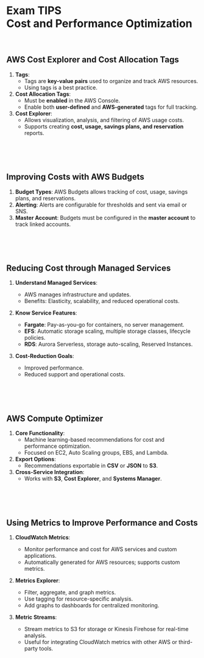 # Exam TIPS<br>Cost and Performance Optimization


<br>

## AWS Cost Explorer and Cost Allocation Tags
1. **Tags**:
   - Tags are **key-value pairs** used to organize and track AWS resources.
   - Using tags is a best practice.
2. **Cost Allocation Tags**:
   - Must be **enabled** in the AWS Console.
   - Enable both **user-defined** and **AWS-generated** tags for full tracking.
3. **Cost Explorer**:
   - Allows visualization, analysis, and filtering of AWS usage costs.
   - Supports creating **cost, usage, savings plans, and reservation** reports.

<br><br><br>


## Improving Costs with AWS Budgets
1. **Budget Types**: AWS Budgets allows tracking of cost, usage, savings plans, and reservations.  
2. **Alerting**: Alerts are configurable for thresholds and sent via email or SNS.  
3. **Master Account**: Budgets must be configured in the **master account** to track linked accounts.  

<br><br><br>


## Reducing Cost through Managed Services
1. **Understand Managed Services**:  
   - AWS manages infrastructure and updates.  
   - Benefits: Elasticity, scalability, and reduced operational costs.  

2. **Know Service Features**:  
   - **Fargate**: Pay-as-you-go for containers, no server management.  
   - **EFS**: Automatic storage scaling, multiple storage classes, lifecycle policies.  
   - **RDS**: Aurora Serverless, storage auto-scaling, Reserved Instances.  

3. **Cost-Reduction Goals**:  
   - Improved performance.  
   - Reduced support and operational costs.  

<br><br><br>


## AWS Compute Optimizer
1. **Core Functionality**:
   - Machine learning-based recommendations for cost and performance optimization.
   - Focused on EC2, Auto Scaling groups, EBS, and Lambda.
2. **Export Options**:
   - Recommendations exportable in **CSV** or **JSON** to **S3**.
3. **Cross-Service Integration**:
   - Works with **S3**, **Cost Explorer**, and **Systems Manager**.

<br><br><br>


## Using Metrics to Improve Performance and Costs
1. **CloudWatch Metrics**:
   - Monitor performance and cost for AWS services and custom applications.
   - Automatically generated for AWS resources; supports custom metrics.
   
2. **Metrics Explorer**:
   - Filter, aggregate, and graph metrics.
   - Use tagging for resource-specific analysis.
   - Add graphs to dashboards for centralized monitoring.

3. **Metric Streams**:
   - Stream metrics to S3 for storage or Kinesis Firehose for real-time analysis.
   - Useful for integrating CloudWatch metrics with other AWS or third-party tools.
